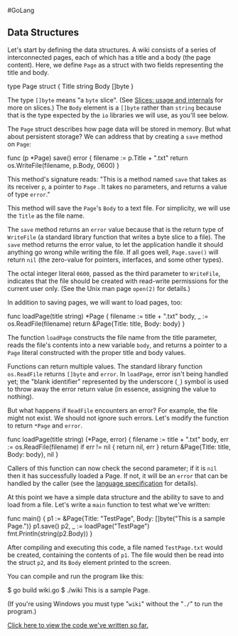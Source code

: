 #GoLang 
## Data Structures

Let's start by defining the data structures. A wiki consists of a series of interconnected pages, each of which has a title and a body (the page content). Here, we define `Page` as a struct with two fields representing the title and body.

type Page struct {
    Title string
    Body  []byte
}

The type `[]byte` means "a `byte` slice". (See [Slices: usage and internals](https://go.dev/doc/articles/slices_usage_and_internals.html) for more on slices.) The `Body` element is a `[]byte` rather than `string` because that is the type expected by the `io` libraries we will use, as you'll see below.

The `Page` struct describes how page data will be stored in memory. But what about persistent storage? We can address that by creating a `save` method on `Page`:

func (p *Page) save() error {
    filename := p.Title + ".txt"
    return os.WriteFile(filename, p.Body, 0600)
}

This method's signature reads: "This is a method named `save` that takes as its receiver `p`, a pointer to `Page` . It takes no parameters, and returns a value of type `error`."

This method will save the `Page`'s `Body` to a text file. For simplicity, we will use the `Title` as the file name.

The `save` method returns an `error` value because that is the return type of `WriteFile` (a standard library function that writes a byte slice to a file). The `save` method returns the error value, to let the application handle it should anything go wrong while writing the file. If all goes well, `Page.save()` will return `nil` (the zero-value for pointers, interfaces, and some other types).

The octal integer literal `0600`, passed as the third parameter to `WriteFile`, indicates that the file should be created with read-write permissions for the current user only. (See the Unix man page `open(2)` for details.)

In addition to saving pages, we will want to load pages, too:

func loadPage(title string) *Page {
    filename := title + ".txt"
    body, _ := os.ReadFile(filename)
    return &Page{Title: title, Body: body}
}

The function `loadPage` constructs the file name from the title parameter, reads the file's contents into a new variable `body`, and returns a pointer to a `Page` literal constructed with the proper title and body values.

Functions can return multiple values. The standard library function `os.ReadFile` returns `[]byte` and `error`. In `loadPage`, error isn't being handled yet; the "blank identifier" represented by the underscore (`_`) symbol is used to throw away the error return value (in essence, assigning the value to nothing).

But what happens if `ReadFile` encounters an error? For example, the file might not exist. We should not ignore such errors. Let's modify the function to return `*Page` and `error`.

func loadPage(title string) (*Page, error) {
    filename := title + ".txt"
    body, err := os.ReadFile(filename)
    if err != nil {
        return nil, err
    }
    return &Page{Title: title, Body: body}, nil
}

Callers of this function can now check the second parameter; if it is `nil` then it has successfully loaded a Page. If not, it will be an `error` that can be handled by the caller (see the [language specification](https://go.dev/ref/spec#Errors) for details).

At this point we have a simple data structure and the ability to save to and load from a file. Let's write a `main` function to test what we've written:

func main() {
    p1 := &Page{Title: "TestPage", Body: []byte("This is a sample Page.")}
    p1.save()
    p2, _ := loadPage("TestPage")
    fmt.Println(string(p2.Body))
}

After compiling and executing this code, a file named `TestPage.txt` would be created, containing the contents of `p1`. The file would then be read into the struct `p2`, and its `Body` element printed to the screen.

You can compile and run the program like this:

$ go build wiki.go
$ ./wiki
This is a sample Page.

(If you're using Windows you must type "`wiki`" without the "`./`" to run the program.)

[Click here to view the code we've written so far.](https://go.dev/doc/articles/wiki/part1.go)